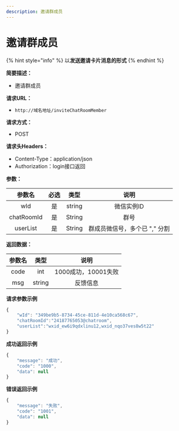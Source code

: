 ```yaml
---
description: 邀请群成员
---
```


# 邀请群成员

{% hint style="info" %}
以**发送邀请卡片消息的形式**
{% endhint %}

**简要描述：**

* 邀请群成员

**请求URL：**

* `http://域名地址/inviteChatRoomMember`

**请求方式：**

* POST 

**请求头Headers：**

* Content-Type：application/json
* Authorization：login接口返回

**参数：**

| 参数名 | 必选 | 类型 | 说明 |
| :---: | :---: | :---: | :---: |
| wId | 是 | string | 微信实例ID |
| chatRoomId | 是 | String | 群号 |
| userList | 是 | String | 群成员微信号，多个已 "," 分割 |

**返回数据：**

| 参数名 | 类型 | 说明 |
| :---: | :---: | :---: |
| code | int | 1000成功，10001失败 |
| msg | string | 反馈信息 |

**请求参数示例**

```javascript
{
    "wId": "349be9b5-8734-45ce-811d-4e10ca568c67",
    "chatRoomId":"24187765053@chatroom",
    "userList":"wxid_ew6i9qdxlinu12,wxid_nqo37ves8w5t22"
}
```

**成功返回示例**

```javascript
{
    "message": "成功",
    "code": "1000",
    "data": null
}
```

**错误返回示例**

```javascript
{
    "message": "失败",
    "code": "1001",
    "data": null
}
```

